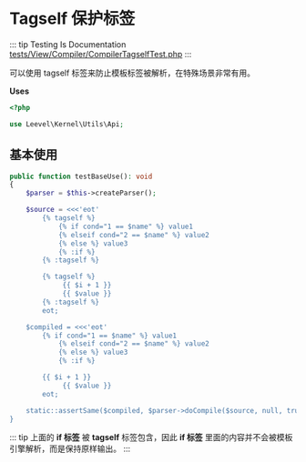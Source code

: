 # Tagself 保护标签

::: tip Testing Is Documentation
[tests/View/Compiler/CompilerTagselfTest.php](https://github.com/hunzhiwange/framework/blob/master/tests/View/Compiler/CompilerTagselfTest.php)
:::

可以使用 tagself 标签来防止模板标签被解析，在特殊场景非常有用。

**Uses**

``` php
<?php

use Leevel\Kernel\Utils\Api;
```

## 基本使用

``` php
public function testBaseUse(): void
{
    $parser = $this->createParser();

    $source = <<<'eot'
        {% tagself %}
            {% if cond="1 == $name" %} value1
            {% elseif cond="2 == $name" %} value2
            {% else %} value3
            {% :if %}
        {% :tagself %}

        {% tagself %}
             {{ $i + 1 }}
             {{ $value }}
        {% :tagself %}
        eot;

    $compiled = <<<'eot'
        {% if cond="1 == $name" %} value1
            {% elseif cond="2 == $name" %} value2
            {% else %} value3
            {% :if %}

        {{ $i + 1 }}
             {{ $value }}
        eot;

    static::assertSame($compiled, $parser->doCompile($source, null, true));
}
```

::: tip
上面的 **if 标签** 被 **tagself** 标签包含，因此 **if 标签** 里面的内容并不会被模板引擎解析，而是保持原样输出。
:::